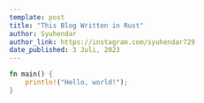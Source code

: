 ```yaml
---
template: post
title: "This Blog Written in Rust"
author: Syuhendar
author_link: https://instagram.com/syuhendar729
date_published: 3 Juli, 2023
---
```


```rust
fn main() {
    println!("Hello, world!");
}
```

